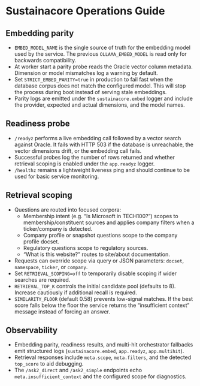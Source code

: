 # Sustainacore Operations Guide

## Embedding parity
- `EMBED_MODEL_NAME` is the single source of truth for the embedding model used by the service. The previous `OLLAMA_EMBED_MODEL` is read only for backwards compatibility.
- At worker start a parity probe reads the Oracle vector column metadata. Dimension or model mismatches log a warning by default.
- Set `STRICT_EMBED_PARITY=true` in production to fail fast when the database corpus does not match the configured model. This will stop the process during boot instead of serving stale embeddings.
- Parity logs are emitted under the `sustainacore.embed` logger and include the provider, expected and actual dimensions, and the model names.

## Readiness probe
- `/readyz` performs a live embedding call followed by a vector search against Oracle. It fails with HTTP 503 if the database is unreachable, the vector dimensions drift, or the embedding call fails.
- Successful probes log the number of rows returned and whether retrieval scoping is enabled under the `app.readyz` logger.
- `/healthz` remains a lightweight liveness ping and should continue to be used for basic service monitoring.

## Retrieval scoping
- Questions are routed into focused corpora:
  - Membership intent (e.g. “Is Microsoft in TECH100?”) scopes to membership/constituent sources and applies company filters when a ticker/company is detected.
  - Company profile or snapshot questions scope to the company profile docset.
  - Regulatory questions scope to regulatory sources.
  - “What is this website?” routes to site/about documentation.
- Requests can override scope via query or JSON parameters: `docset`, `namespace`, `ticker`, or `company`.
- Set `RETRIEVAL_SCOPING=off` to temporarily disable scoping if wider searches are required.
- `RETRIEVAL_TOP_K` controls the initial candidate pool (defaults to 8). Increase cautiously if additional recall is required.
- `SIMILARITY_FLOOR` (default 0.58) prevents low-signal matches. If the best score falls below the floor the service returns the “insufficient context” message instead of forcing an answer.

## Observability
- Embedding parity, readiness results, and multi-hit orchestrator fallbacks emit structured logs (`sustainacore.embed`, `app.readyz`, `app.multihit`).
- Retrieval responses include `meta.scope`, `meta.filters`, and the detected `top_score` to aid debugging.
- The `/ask2_direct` and `/ask2_simple` endpoints echo `meta.insufficient_context` and the configured scope for diagnostics.
